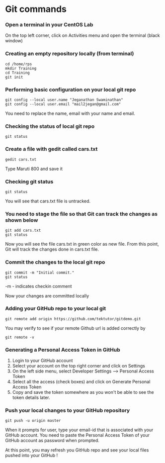 # Git commands

### Open a terminal in your CentOS Lab
On the top left corner, click on Activities menu and open the terminal (black window)

### Creating an empty repository locally (from terminal)
```
cd /home/rps
mkdir Training
cd Training
git init
```

### Performing basic configuration on your local git repo
```
git config --local user.name "Jeganathan Swaminathan"
git config --local user.email "mail2jegan@gmail.com"
```
You need to replace the name, email with your name and email.

### Checking the status of local git repo
```
git status
```

### Create a file with gedit called cars.txt
```
gedit cars.txt
```
Type Maruti 800 and save it

### Checking git status
```
git status
```
You will see that cars.txt file is untracked.

### You need to stage the file so that Git can track the changes as shown below
```
git add cars.txt
git status
```
Now you will see the file cars.txt in green color as new file. From this point, Git will track the changes done in cars.txt file.

### Commit the changes to the local git repo
```
git commit -m "Initial commit."
git status
```
-m - indicates checkin comment

Now your changes are committed locally

### Adding your GitHub repo to your local git
```
git remote add origin https://github.com/tektutor/gitdemo.git
```
You may verify to see if your remote Github url is added correctly by
```
git remote -v
```

### Generating a Personal Access Token in GitHub
1. Login to your GitHub account
2. Select your account on the top right corner and click on Settings
3. On the left side menu, select Developer Settings --> Personal Access Token
4. Select all the access (check boxes) and click on Generate Personal Access Token
5. Copy and save the token somewhere as you won't be able to see the token details later.

### Push your local changes to your GitHub repository
```
git push -u origin master
```
When it prompts for user, type your email-id that is associated with your GitHub account.  You need to paste the Personal Access Token of your GitHub account as password when prompted.

At this point, you may refresh you GitHub repo and see your local files pushed into your GitHub !
